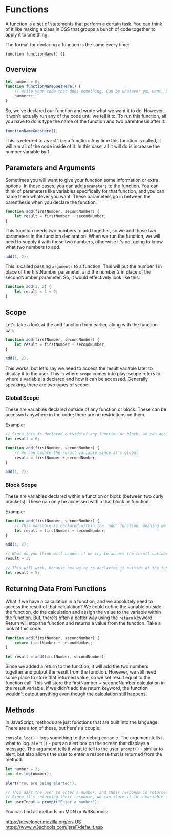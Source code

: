 # Functions

A function is a set of statements that perform a certain task. You can think of it like making a class in CSS that groups a bunch of code together to apply it to one thing.

The format for declaring a function is the same every time:

`function functionName() {}`

## Overview

```js
let number = 0;
function functionNameGoesHere() {
    // Write your code that does something. Can be whatever you want, but here's a simple example.
    number++;
}
```

So, we've declared our function and wrote what we want it to do. However, it won't actually run any of the code until we tell it to. To run this function, all you have to do is type the name of the function and two parenthesis after it:

```js
functionNameGoesHere();
```

This is referred to as `calling` a function. Any time this function is called, it will run all of the code inside of it. In this case, all it will do is increase the number variable by 1.

## Parameters and Arguments

Sometimes you will want to give your function some information or extra options. In these cases, you can add `parameters` to the function. You can think of parameters like variables specifically for that function, and you can name them whatever you want. These parameters go in between the parenthesis when you declare the function.

```js
function add(firstNumber, secondNumber) {
    let result = firstNumber + secondNumber;
}
```

This function needs two numbers to add together, so we add those two parameters in the function declaration. When we run the function, we will need to supply it with those two numbers, otherwise it's not going to know what two numbers to add.

```js
add(1, 2);
```

This is called passing `arguments` to a function. This will put the number 1 in place of the firstNumber parameter, and the number 2 in place of the secondNumber parameter. So, it would effectively look like this:

```js
function add(1, 2) {
    let result = 1 + 2;
}
```

## Scope

Let's take a look at the add function from earlier, along with the function call:

```js
function add(firstNumber, secondNumber) {
    let result = firstNumber + secondNumber;
}

add(1, 2);
```

This works, but let's say we need to access the result variable later to display it to the user. This is where `scope` comes into play: scope refers to where a variable is declared and how it can be accessed. Generally speaking, there are two types of scope:

### Global Scope

These are variables declared outside of any function or block. These can be accessed anywhere in the code; there are no restrictions on them.

Example:

```js
// Since this is declared outside of any function or block, we can access it anywhere.
let result = 0;

function add(firstNumber, secondNumber) {
    // We can update the result variable since it's global
    result = firstNumber + secondNumber;
}

add(1, 2);
```

### Block Scope

These are variables declared within a function or block (between two curly brackets). These can only be accessed within that block or function.

Example:

```js
function add(firstNumber, secondNumber) {
    // This variable is declared within the 'add' function, meaning we can't access it anywhere else.
    let result = firstNumber + secondNumber;
}

add(1, 2);

// What do you think will happen if we try to access the result variable outside of its scope?
result = 3;

// This will work, because now we're re-declaring it outside of the function, and now it has global scope. However, this is not a good idea. Why?
let result = 5;
```

## Returning Data From Functions

What if we have a calculation in a function, and we absolutely need to access the result of that calculation? We could define the variable outside the function, do the calculation and assign the value to the variable within the function. But, there's often a better way using the `return` keyword. Return will stop the function and returns a value from the function. Take a look at this code:

```js
function add(firstNumber, secondNumber) {
    return firstNumber + secondNumber;
}

let result = add(firstNumber, secondNumber);
```

Since we added a return to the function, it will add the two numbers together and output the result from the function. However, we still need some place to store that returned value, so we set result equal to the function call. This will store the firstNumber + secondNumber calculation in the result variable. If we didn't add the return keyword, the function wouldn't output anything even though the calculation still happens.

## Methods

In JavaScript, methods are just functions that are built into the language. There are a ton of these, but here's a couple:

`console.log()` - logs something to the debug console. The argument tells it what to log.
`alert()` - puts an alert box on the screen that displays a message. The argument tells it what to tell to the user.
`prompt()` - similar to alert, but also allows the user to enter a response that is returned from the method.

```js
let number = 3;
console.log(number);

alert("You are being alerted");

// This asks the user to enter a number, and their response is returned from the method
// Since it's returning their response, we can store it in a variable called userInput
let userInput = prompt("Enter a number");
```

You can find all methods on MDN or W3Schools: 

https://developer.mozilla.org/en-US 
https://www.w3schools.com/jsreF/default.asp